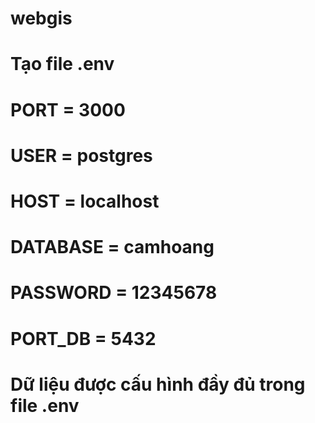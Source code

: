 # webgis
# Tạo file .env
# PORT = 3000
#
# USER = postgres
# HOST = localhost
# DATABASE = camhoang
# PASSWORD = 12345678
# PORT_DB = 5432
# Dữ liệu được cấu hình đầy đủ trong file .env
